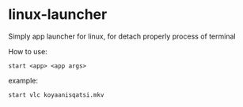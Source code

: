 # linux-launcher

Simply app launcher for linux, for detach properly process of terminal

How to use:

```shell
start <app> <app args>
```
example:

```shell
start vlc koyaanisqatsi.mkv
```
